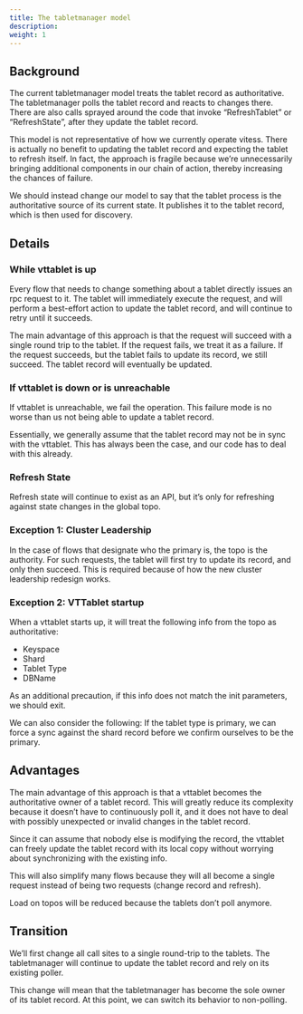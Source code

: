 ```yaml
---
title: The tabletmanager model
description: 
weight: 1
---
```

## Background

The current tabletmanager model treats the tablet record as authoritative. The tabletmanager polls the tablet record and reacts to changes there. There are also calls sprayed around the code that invoke “RefreshTablet” or “RefreshState”, after they update the tablet record.

This model is not representative of how we currently operate vitess. There is actually no benefit to updating the tablet record and expecting the tablet to refresh itself. In fact, the approach is fragile because we’re unnecessarily bringing additional components in our chain of action, thereby increasing the chances of failure.

We should instead change our model to say that the tablet process is the authoritative source of its current state. It publishes it to the tablet record, which is then used for discovery.

## Details

### While vttablet is up

Every flow that needs to change something about a tablet directly issues an rpc request to it. The tablet will immediately execute the request, and will perform a best-effort action to update the tablet record, and will continue to retry until it succeeds.

The main advantage of this approach is that the request will succeed with a single round trip to the tablet. If the request fails, we treat it as a failure. If the request succeeds, but the tablet fails to update its record, we still succeed. The tablet record will eventually be updated.

### If vttablet is down or is unreachable

If vttablet is unreachable, we fail the operation. This failure mode is no worse than us not being able to update a tablet record.

Essentially, we generally assume that the tablet record may not be in sync with the vttablet. This has always been the case, and our code has to deal with this already.

### Refresh State

Refresh state will continue to exist as an API, but it’s only for refreshing against state changes in the global topo.

### Exception 1: Cluster Leadership

In the case of flows that designate who the primary is, the topo is the authority. For such requests, the tablet will first try to update its record, and only then succeed. This is required because of how the new cluster leadership redesign works.

### Exception 2: VTTablet startup

When a vttablet starts up, it will treat the following info from the topo as authoritative:

* Keyspace
* Shard
* Tablet Type
* DBName

As an additional precaution, if this info does not match the init parameters, we should exit.

We can also consider the following: If the tablet type is primary, we can force a sync against the shard record before we confirm ourselves to be the primary.

## Advantages

The main advantage of this approach is that a vttablet becomes the authoritative owner of a tablet record. This will greatly reduce its complexity because it doesn’t have to continuously poll it, and it does not have to deal with possibly unexpected or invalid changes in the tablet record.

Since it can assume that nobody else is modifying the record, the vttablet can freely update the tablet record with its local copy without worrying about synchronizing with the existing info.

This will also simplify many flows because they will all become a single request instead of being two requests (change record and refresh).

Load on topos will be reduced because the tablets don’t poll anymore.

## Transition

We’ll first change all call sites to a single round-trip to the tablets. The tabletmanager will continue to update the tablet record and rely on its existing poller.

This change will mean that the tabletmanager has become the sole owner of its tablet record. At this point, we can switch its behavior to non-polling.
